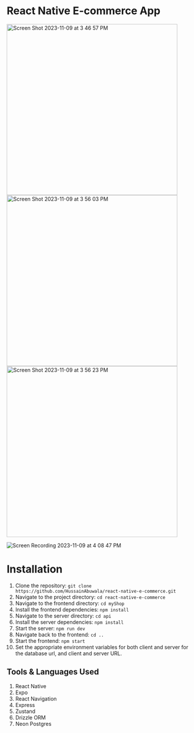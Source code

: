 # React Native E-commerce App

<img width="464" alt="Screen Shot 2023-11-09 at 3 46 57 PM" src="https://github.com/HussainAbuwala/react-native-e-commerce/assets/77569166/8339c22a-b7ab-4ed6-abe8-5f4d53126f97">
<img width="464" alt="Screen Shot 2023-11-09 at 3 56 03 PM" src="https://github.com/HussainAbuwala/react-native-e-commerce/assets/77569166/2db15c67-fc08-4243-b18b-6633e4a81995">
<img width="464" alt="Screen Shot 2023-11-09 at 3 56 23 PM" src="https://github.com/HussainAbuwala/react-native-e-commerce/assets/77569166/01c5a6ac-bc59-406d-b11d-54728f3063bd">

![Screen Recording 2023-11-09 at 4 08 47 PM](https://github.com/HussainAbuwala/react-native-e-commerce/assets/77569166/e3521f74-f7af-40dd-bc71-8116d0f2adfb)

# Installation

1. Clone the repository: `git clone https://github.com/HussainAbuwala/react-native-e-commerce.git`
2. Navigate to the project directory: `cd react-native-e-commerce`
3. Navigate to the frontend directory: `cd myShop`
4. Install the frontend dependencies: `npm install`
5. Navigate to the server directory: `cd api`
6. Install the server dependencies: `npm install`
7. Start the server: `npm run dev`
8. Navigate back to the frontend: `cd ..`
9. Start the frontend: `npm start`
10. Set the appropriate environment variables for both client and server for the database url, and client and server URL.

## Tools & Languages Used

1. React Native
2. Expo
3. React Navigation
4. Express
5. Zustand
6. Drizzle ORM
7. Neon Postgres
